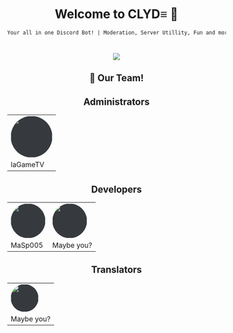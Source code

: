 <div align="center">

# Welcome to CLYD≡ 👋
```markdown
Your all in one Discord Bot! | Moderation, Server Utillity, Fun and more!
```
#
 <a href="https://discord.gg/Hru9fpjpst" target="_blank"><img src="https://discordapp.com/api/guilds/972847626053627934/widget.png?style=shield"></a>
 
## 👥 Our Team!

## Administrators
 <table>
 <tr>
 <td>
  <img style="border-radius: 50%; height: 96px; background-color: #36393e;" src="https://user-images.githubusercontent.com/31692271/167306307-e6ca93d7-d47c-4b85-a5d2-3437fcefed4a.png">
  </td>
  </tr>
   <tr>
  <td>laGameTV</td>
  </tr>
 </table>
 
## Developers
 <table>
 <tr>
 <td>
   <img style="border-radius: 50%; height: 80px;  background-color: #36393e;" src="https://user-images.githubusercontent.com/167306317-2d63edb2-75b0-4384-88ad-85333afe66f9.png">
  </td>
  <td>
   <img style="border-radius: 50%; height: 80px;  background-color: #36393e;" src="https://user-images.githubusercontent.com/31692271/167306319-86c6d508-c978-47f9-9061-b9a871026960.png">
  </td>
  </tr>
   <tr>
  <td>MaSp005</td>
  <td>Maybe you?</td>
  </tr>
 </table>

## Translators
 <table>
 <tr>
 <td>
 <img style="border-radius: 50%; height: 64px;  background-color: #36393e;" src="https://user-images.githubusercontent.com/31692271/167306319-86c6d508-c978-47f9-9061-b9a871026960.png">
  </td>
  </tr>
   <tr>
  <td>Maybe you?</td>
  </tr>
 </table>
</div>


